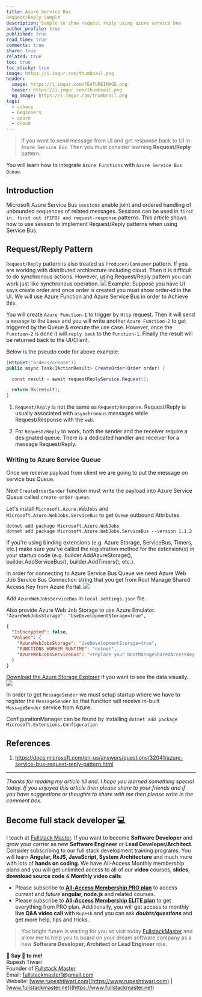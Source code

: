 ```yaml
---
title: Azure Service Bus 
Request/Reply Sample
description: Sample to show request reply using azure service bus
author_profile: true
published: true
read_time: true
comments: true
share: true
related: true
toc: true
toc_sticky: true
image: https://i.imgur.com/thumbnail.png
header:
  image: https://i.imgur.com/FEATUREIMAGE.png
  teaser: https://i.imgur.com/thumbnail.png
  og_image: https://i.imgur.com/thumbnail.png
tags:
  - csharp
  - beginners
  - azure
  - cloud
---
```


> If you want to send message from UI and get response back to UI in `Azure Service Bus`. Then you must consider learning **Request/Reply** pattern.

You will learn how to integrate `Azure Functions` with `Azure Service Bus Queue`.

## Introduction

Microsoft Azure Service Bus `sessions` enable joint and ordered handling of unbounded sequences of related messages. Sessions can be used in `first in, first out (FIFO) and request-response` patterns. This article shows how to use session to implement Request/Reply patterns when using Service Bus.


## Request/Reply Pattern

`Request/Reply` pattern is also treated as `Producer/Consumer` pattern. If you are working with distributed architecture including cloud. Then it is difficult to do synchronous actions. However, using Request/Reply pattern you can work just like synchronous operation.
![](https://imgur.com/hCR7iki.png)
Example: Suppose you have UI says create order and once order is created you must show order-id in the UI. We will use Azure Function and Azure Service Bus in order to Achieve this.

You will create `Azure Function-1` to trigger by `Http` request. Then it will send a `message` to the `Queue` and you will write another `Azure Function-2` to get triggered by the Queue & execute the use case. However, once the `Function-2` is done it will `reply back` to the `Function-1`. Finally the result will be returned back to the UI/Client.

Below is the pseudo code for above example:

```csharp
[HttpGet("orders/create")]
public async Task<IActionResult> CreateOrder(Order order) {

  const result = await requestReplyService.Request();

  return Ok(result);
}
```

1. `Request/Reply` is not the same as `Request/Response`. Request/Reply is usually associated with `asynchronous` messages while Request/Response with the `web`.

2. For `Request/Reply` to work, both the sender and the receiver require a designated queue. There is a dedicated handler and receiver for a message Request/Reply.



### Writing to Azure Service Queue

Once we receive payload from client we are going to put the message on service bus Queue.

Next `CreateOrderSender` function must write the payload into Azure Service Queue called `create-order-queue`.

Let's install `Microsoft.Azure.WebJobs` and `Microsoft.Azure.WebJobs.ServiceBus` to get `Queue` outbound Attributes.

```shell
dotnet add package Microsoft.Azure.WebJobs
dotnet add package Microsoft.Azure.WebJobs.ServiceBus --version 1.1.2
```

If you're using binding extensions (e.g. Azure Storage, ServiceBus, Timers, etc.) make sure you've called the registration method for the extension(s) in your startup code (e.g. builder.AddAzureStorage(), builder.AddServiceBus(), builder.AddTimers(), etc.).

In order for connecting to Azure Service Bus Queue we need Azure Web Job Service Bus Connection string that you get from Root Manage Shared Access Key from Azure Portal. ![](https://imgur.com/KuTiOQf.png)

Add `AzureWebJobsServiceBus` in `local.settings.json` file. 

Also provide Azure Web Job Storage to use Azure Emulator. `"AzureWebJobsStorage": "UseDevelopmentStorage=true",` 
```json
{
  "IsEncrypted": false,
  "Values": {
    "AzureWebJobsStorage": "UseDevelopmentStorage=true",
    "FUNCTIONS_WORKER_RUNTIME": "dotnet",
    "AzureWebJobsServiceBus": "<replace your RootManageSharedAccessKey here>"
  }
}
```

[Download the Azure Storage Explorer](https://azure.microsoft.com/en-us/features/storage-explorer/) if you want to see the data visually.
![](https://imgur.com/nxJYgUu.png)


In order to get `MessageSender` we must setup startup where we have to register the `MessageSender` so that function will receive in-built `MessageSender` service from Azure. 

ConfigurationManager can be found by installing `dotnet add package Microsoft.Extensions.Configuration`


## References

1. https://docs.microsoft.com/en-us/answers/questions/32041/azure-service-bus-request-reply-pattern.html

---

_Thanks for reading my article till end. I hope you learned something special today. If you enjoyed this article then please share to your friends and if you have suggestions or thoughts to share with me then please write in the comment box._

## Become full stack developer 💻

I teach at [Fullstack Master](https://www.fullstackmaster.net). If you want to become **Software Developer** and grow your carrier as new **Software Engineer** or **Lead Developer/Architect**. Consider subscribing to our full stack development training programs. You will learn **Angular, RxJS, JavaScript, System Architecture** and much more with lots of **hands on coding**. We have All-Access Monthly membership plans and you will get unlimited access to all of our **video** courses, **slides**, **download source code** & **Monthly video calls**.

- Please subscribe to **[All-Access Membership PRO plan](https://www.fullstackmaster.net/pro)** to access _current_ and _future_ **angular, node.js** and related courses.
- Please subscribe to **[All-Access Membership ELITE plan](https://www.fullstackmaster.net/elite)** to get everything from PRO plan. Additionally, you will get access to monthly **live Q&A video call** with `Rupesh` and you can ask **_doubts/questions_** and get more help, tips and tricks.

> You bright future is waiting for you so visit today [FullstackMaster](www.fullstackmaster.net) and allow me to help you to board on your dream software company as a new **Software Developer, Architect or Lead Engineer** role.

**💖 Say 👋 to me!**
<br>Rupesh Tiwari
<br>Founder of [Fullstack Master](https://www.fullstackmaster.net)
<br>Email: <a href="mailto:fullstackmaster1@gmail.com?subject=Hi">fullstackmaster1@gmail.com</a>
<br>Website: [www.rupeshtiwari.com](https://www.rupeshtiwari.com) | [www.fullstackmaster.net](https://www.fullstackmaster.net)
